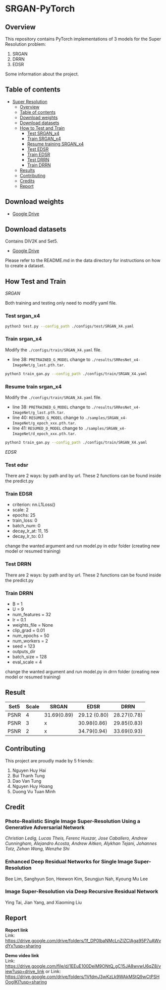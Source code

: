 # SRGAN-PyTorch

## Overview

This repository contains PyTorch implementations of 3 models for the Super Resolution problem:
1. SRGAN
2. DRRN
3. EDSR

Some information about the project.

## Table of contents

- [Super Resolution](#srgan-pytorch)
    - [Overview](#overview)
    - [Table of contents](#table-of-contents)
    - [Download weights](#download-weights)
    - [Download datasets](#download-datasets)
    - [How to Test and Train](#how-to-test-and-train)
        - [Test SRGAN_x4](#test-srgan-x4)
        - [Train SRGAN_x4](#train-srgan-x4)
        - [Resume training SRGAN_x4](#resume-training-srgan-x4)
        - [Test EDSR](#test-edsr)
        - [Train EDSR](#train-edsr)
        - [Test DRRN](#test-drrn)
        - [Train DRRN](#train-drrn)
    - [Results](#results)
    - [Contributing](#contributing)
    - [Credits](#credits)
    - [Report](#report)

## Download weights

- [Google Drive](https://drive.google.com/drive/folders/1btnRX_XgMhe53Y4UYNvOOpYaN9N__SlD?usp=sharing)

## Download datasets

Contains DIV2K and Set5.

- [Google Drive](https://drive.google.com/drive/folders/1A6lzGeQrFMxPqJehK9s37ce-tPDj20mD?usp=sharing)

Please refer to the README.md in the data directory for instructions on how to create a dataset.

## How Test and Train

*SRGAN*

Both training and testing only need to modify yaml file. 

### Test srgan_x4

```bash
python3 test.py --config_path ./configs/test/SRGAN_X4.yaml
```

### Train srgan_x4

Modify the `./configs/train/SRGAN_X4.yaml` file.

- line 38: `PRETRAINED_G_MODEL` change to `./results/SRResNet_x4-ImageNet/g_last.pth.tar`.

```bash
python3 train_gan.py --config_path ./configs/train/SRGAN_X4.yaml
```

### Resume train srgan_x4

Modify the `./configs/train/SRGAN_X4.yaml` file.

- line 38: `PRETRAINED_G_MODEL` change to `./results/SRResNet_x4-ImageNet/g_last.pth.tar`.
- line 40: `RESUMED_G_MODEL` change to `./samples/SRGAN_x4-ImageNet/g_epoch_xxx.pth.tar`.
- line 41: `RESUMED_D_MODEL` change to `./samples/SRGAN_x4-ImageNet/d_epoch_xxx.pth.tar`.

```bash
python3 train_gan.py --config_path ./configs/train/SRGAN_X4.yaml
```

*EDSR*

### Test edsr
There are 2 ways: by path and by url. These 2 functions can be found inside the predict.py

### Train EDSR
* criterion: nn.L1Loss()
* scale: 2
* epochs: 25
* train_loss: 0
* batch_num: 0
* decay_lr_at: 11, 15 
* decay_lr_to: 0.1

change the wanted argument and run model.py in edsr folder (creating new model or resumed training)

### Test DRRN
There are 2 ways: by path and by url. These 2 functions can be found inside the predict.py

### Train DRRN
* B = 1
* U = 9
* num_features = 32
* lr = 0.1
* weights_file = None
* clip_grad = 0.01
* num_epochs = 50
* num_workers = 2
* seed = 123
* outputs_dir 
* batch_size = 128
* eval_scale = 4

change the wanted argument and run model.py in drrn folder (creating new model or resumed training)

## Result

| Set5 | Scale | SRGAN         | EDSR         | DRRN         |
|------|-------|---------------|--------------|--------------|
| PSNR |   4   | 31.69(0.89)   | 29.12 (0.80) | 28.27(0.78)  |
| PSNR |   3   | x             | 30.98(0.86)  | 29.85(0.83)  |
| PSNR |   2   | x             | 34.79(0.94)  | 33.69(0.93)  |


## Contributing

This project are proudly made by 5 friends:
1. Nguyen Huy Hai 
2. Bui Thanh Tung 
3. Dao Van Tung 
4. Nguyen Huy Hoang 
5. Duong Vu Tuan Minh

## Credit

### Photo-Realistic Single Image Super-Resolution Using a Generative Adversarial Network

_Christian Ledig, Lucas Theis, Ferenc Huszar, Jose Caballero, Andrew Cunningham, Alejandro Acosta, Andrew Aitken, Alykhan Tejani, Johannes Totz, Zehan
Wang, Wenzhe Shi_ <br>

### Enhanced Deep Residual Networks for Single Image Super-Resolution

Bee Lim, Sanghyun Son, Heewon Kim, Seungjun Nah, Kyoung Mu Lee <br>

### Image Super-Resolution via Deep Recursive Residual Network

Ying Tai, Jian Yang, and Xiaoming Liu <br>

## Report 

**Report link** <br>
Link: https://drive.google.com/drive/folders/1f_DP0lbaNMcLnZIZClAga95P7uAWvdYx?usp=sharing

**Demo video link** <br>
Link: https://drive.google.com/file/d/1EEuE100DeiM9ONtQ_gC15JA8wvwU6qZ8/view?usp=drive_link
or Link: https://drive.google.com/drive/folders/1VfdmJ3wKzLk9WAkMStQ9wCtPSHOogIKI?usp=sharing


